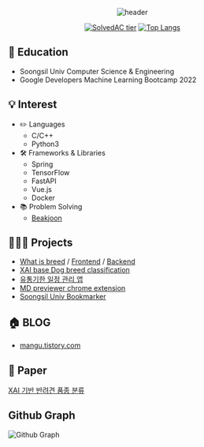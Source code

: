 <div align="center">

![header](https://capsule-render.vercel.app/api?type=waving&color=gradient&height=300&section=header&text=mingyu👨🏻‍💻&fontSize=90&animation=fadeIn)

[![SolvedAC tier](http://mazassumnida.wtf/api/v2/generate_badge?boj=msphere)](https://solved.ac/msphere)
[![Top Langs](https://github-readme-stats.vercel.app/api/top-langs/?username=manguuu&layout=compact&hide=Visual%20Basic)](https://github.com/anuraghazra/github-readme-stats)
</div>

## 🏫 Education
 - Soongsil Univ Computer Science & Engineering
 - Google Developers Machine Learning Bootcamp 2022 

## 💡 Interest
 - ✏️ Languages
   - C/C++ 
   - Python3
 - 🛠 Frameworks & Libraries
    - Spring
    - TensorFlow
    - FastAPI
    - Vue.js
    - Docker
 - 📚 Problem Solving
   - [Beakjoon](https://www.acmicpc.net/user/msphere)
 
## 👨🏻‍💻 Projects
 - [What is breed](https://whatisbreed.com/) / [Frontend](https://github.com/manguuu/whatisbreed-frontend) / [Backend](https://github.com/manguuu/whatisbreed-backend)
 - [XAI base Dog breed classification](https://github.com/Classufy/xai-dog-breed-classification)
 - [유통기한 일정 관리 앱](https://github.com/manguuu/Refrigirator-App)
 - [MD previewer chrome extension](https://github.com/manguuu/browser-markdown-previewer-plugin)
 - [Soongsil Univ Bookmarker](https://github.com/manguuu/ssu-chrome-extension)
 
## 🏠 BLOG
 - [mangu.tistory.com](https://mangu.tistory.com/)

## 📝 Paper
[XAI 기반 반려견 품종 분류](http://www.riss.kr/search/detail/DetailView.do?p_mat_type=1a0202e37d52c72d&control_no=084eadfa92c7c31cc85d2949c297615a&keyword=XAI-based%20Dog%20Breed%20Classification)

## Github Graph
![Github Graph](https://activity-graph.herokuapp.com/graph?username=manguuu&area=false&theme=xcode&hide_border=true)
